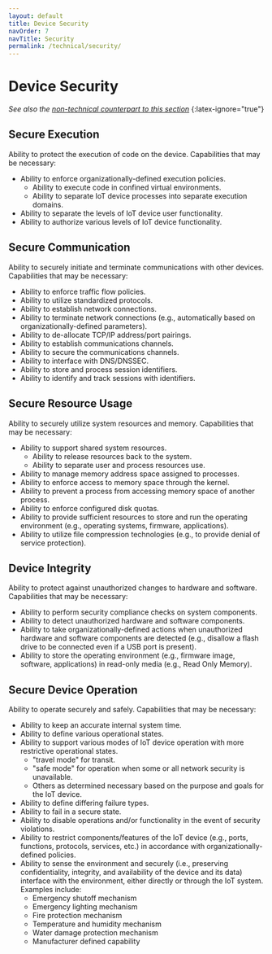 ```yaml
---
layout: default
title: Device Security
navOrder: 7
navTitle: Security
permalink: /technical/security/
---
```


# Device Security

_See also the [non-technical counterpart to this section](../_8259-Control/security.md)_
{:latex-ignore="true"}

## Secure Execution 

Ability to protect the execution of code on the device. Capabilities that may be necessary:

- Ability to enforce organizationally-defined execution policies.
  - Ability to execute code in confined virtual environments.
  - Ability to separate IoT device processes into separate execution domains.
- Ability to separate the levels of IoT device user functionality.
- Ability to authorize various levels of IoT device functionality.

## Secure Communication 

Ability to securely initiate and terminate communications with other devices.  Capabilities that may be necessary:

- Ability to enforce traffic flow policies.
- Ability to utilize standardized protocols.
- Ability to establish network connections.
- Ability to terminate network connections (e.g., automatically based on organizationally-defined parameters).
- Ability to de-allocate TCP/IP address/port pairings.
- Ability to establish communications channels.
- Ability to secure the communications channels.
- Ability to interface with DNS/DNSSEC.
- Ability to store and process session identifiers.
- Ability to identify and track sessions with identifiers.

## Secure Resource Usage 

Ability to securely utilize system resources and memory. Capabilities that may be necessary:

- Ability to support shared system resources.
  - Ability to release resources back to the system.
  - Ability to separate user and process resources use.
- Ability to manage memory address space assigned to processes.
- Ability to enforce access to memory space through the kernel.
- Ability to prevent a process from accessing memory space of another process.
- Ability to enforce configured disk quotas.
- Ability to provide sufficient resources to store and run the operating environment (e.g., operating systems, firmware, applications).
- Ability to utilize file compression technologies (e.g., to provide denial of service protection).

## Device Integrity 

Ability to protect against unauthorized changes to hardware and software. Capabilities that may be necessary:

- Ability to perform security compliance checks on system components.
- Ability to detect unauthorized hardware and software components.
- Ability to take organizationally-defined actions when unauthorized hardware and software components are detected (e.g., disallow a flash drive to be connected even if a USB port is present).
- Ability to store the operating environment (e.g., firmware image, software, applications) in read-only media (e.g., Read Only Memory).

## Secure Device Operation

Ability to operate securely and safely. Capabilities that may be necessary:

- Ability to keep an accurate internal system time.
- Ability to define various operational states.
- Ability to support various modes of IoT device operation with more restrictive operational states.
  - "travel mode" for transit.
  - "safe mode" for operation when some or all network security is unavailable.
  - Others as determined necessary based on the purpose and goals for the IoT device.
- Ability to define differing failure types.
- Ability to fail in a secure state.
- Ability to disable operations and/or functionality in the event of security violations.
- Ability to restrict components/features of the IoT device (e.g., ports, functions, protocols, services, etc.) in accordance with organizationally-defined policies.
- Ability to sense the environment and securely (i.e., preserving confidentiality, integrity, and availability of the device and its data) interface with the environment, either directly or through the IoT system.  Examples include:
  - Emergency shutoff mechanism
  - Emergency lighting mechanism
  - Fire protection mechanism
  - Temperature and humidity mechanism
  - Water damage protection mechanism
  - Manufacturer defined capability
